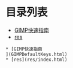 
# 目录列表
* [GIMP快速指南
](GIMPDefaultKeys.html)
* [res](res/index.html)


```mind:height=300,title=内容概要,color
* [GIMP快速指南
](GIMPDefaultKeys.html)
* [res](res/index.html)
```
